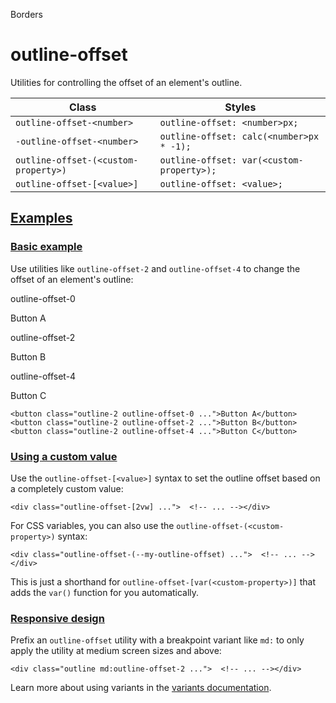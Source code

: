 Borders

# outline-offset

Utilities for controlling the offset of an element's outline.

| Class                                | Styles                                    |
| ------------------------------------ | ----------------------------------------- |
| `outline-offset-<number>`            | `outline-offset: <number>px;`             |
| `-outline-offset-<number>`           | `outline-offset: calc(<number>px * -1);`  |
| `outline-offset-(<custom-property>)` | `outline-offset: var(<custom-property>);` |
| `outline-offset-[<value>]`           | `outline-offset: <value>;`                |

## [Examples](#examples)

### [Basic example](#basic-example)

Use utilities like `outline-offset-2` and `outline-offset-4` to change the offset of an element's outline:

outline-offset-0

Button A

outline-offset-2

Button B

outline-offset-4

Button C

```
<button class="outline-2 outline-offset-0 ...">Button A</button><button class="outline-2 outline-offset-2 ...">Button B</button><button class="outline-2 outline-offset-4 ...">Button C</button>
```

### [Using a custom value](#using-a-custom-value)

Use the `outline-offset-[<value>]` syntax to set the outline offset based on a completely custom value:

```
<div class="outline-offset-[2vw] ...">  <!-- ... --></div>
```

For CSS variables, you can also use the `outline-offset-(<custom-property>)` syntax:

```
<div class="outline-offset-(--my-outline-offset) ...">  <!-- ... --></div>
```

This is just a shorthand for `outline-offset-[var(<custom-property>)]` that adds the `var()` function for you automatically.

### [Responsive design](#responsive-design)

Prefix an `outline-offset` utility with a breakpoint variant like `md:` to only apply the utility at medium screen sizes and above:

```
<div class="outline md:outline-offset-2 ...">  <!-- ... --></div>
```

Learn more about using variants in the [variants documentation](/docs/hover-focus-and-other-states).
